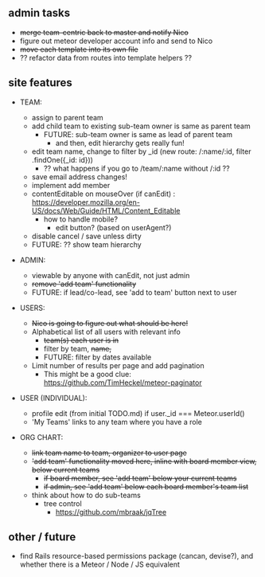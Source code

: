 ## admin tasks
  
  * ~~merge team-centric back to master and notify Nico~~
  * figure out meteor developer account info and send to Nico
  * ~~move each template into its own file~~
  * ?? refactor data from routes into template helpers ?? 

## site features 

* TEAM: 
  - assign to parent team 
  - add child team to existing
    sub-team owner is same as parent team
      - FUTURE: sub-team owner is same as lead of parent team
        - and then, edit hierarchy gets really fun!
  - edit team name, change to filter by _id (new route: /:name/:id, filter .findOne({_id: id}))
    - ?? what happens if you go to /team/:name without /:id ?? 
  - save email address changes! 
  - implement add member
  - contentEditable on mouseOver (if canEdit) : https://developer.mozilla.org/en-US/docs/Web/Guide/HTML/Content_Editable
    - how to handle mobile? 
      - edit button? (based on userAgent?)
  - disable cancel / save unless dirty 
  - FUTURE: ?? show team hierarchy

  
* ADMIN: 
  - viewable by anyone with canEdit, not just admin 
  - ~~remove 'add team' functionality~~
  - FUTURE: if lead/co-lead, see 'add to team' button next to user
  

* USERS: 
  - ~~Nico is going to figure out what should be here!~~ 
  - Alphabetical list of all users with relevant info
    - ~~team(s) each user is in~~
    - filter by team, ~~name,~~
    - FUTURE: filter by dates available
  - Limit number of results per page and add pagination
    - This might be a good clue: https://github.com/TimHeckel/meteor-paginator


* USER (INDIVIDUAL): 
  - profile edit (from initial TODO.md) if user._id === Meteor.userId() 
  - 'My Teams' links to any team where you have a role 

* ORG CHART: 
  - ~~link team name to team, organizer to user page~~
  - ~~'add team' functionality moved here, inline with board member view, below current teams~~
    - ~~if board member, see 'add team' below your current teams~~
    - ~~if admin, see 'add team' below each board member's team list~~
  - think about how to do sub-teams 
    - tree control
      - https://github.com/mbraak/jqTree
      
## other / future 

* find Rails resource-based permissions package (cancan, devise?), and whether there is a Meteor / Node / JS equivalent